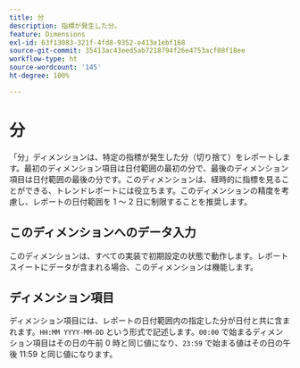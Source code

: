 ```yaml
---
title: 分
description: 指標が発生した分。
feature: Dimensions
exl-id: 63f13083-321f-4fd8-9352-e413e1ebf168
source-git-commit: 35413ac43eed5ab7218794f26e4753acf08f18ee
workflow-type: ht
source-wordcount: '145'
ht-degree: 100%

---
```


# 分

「分」ディメンションは、特定の指標が発生した分（切り捨て）をレポートします。最初のディメンション項目は日付範囲の最初の分で、最後のディメンション項目は日付範囲の最後の分です。このディメンションは、経時的に指標を見ることができる、トレンドレポートには役立ちます。このディメンションの精度を考慮し、レポートの日付範囲を 1 ～ 2 日に制限することを推奨します。

## このディメンションへのデータ入力

このディメンションは、すべての実装で初期設定の状態で動作します。レポートスイートにデータが含まれる場合、このディメンションは機能します。

## ディメンション項目

ディメンション項目には、レポートの日付範囲内の指定した分が日付と共に含まれます。`HH:MM YYYY-MM-DD` という形式で記述します。`00:00` で始まるディメンション項目はその日の午前 0 時と同じ値になり、`23:59` で始まる値はその日の午後 11:59 と同じ値になります。
